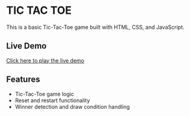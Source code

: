 # TIC TAC TOE

This is a basic Tic-Tac-Toe game built with HTML, CSS, and JavaScript.

## Live Demo

[Click here to play the live demo](https://furkanfarooqui19.github.io/Tic-Tac-Toe/)

## Features
- Tic-Tac-Toe game logic
- Reset and restart functionality
- Winner detection and draw condition handling
